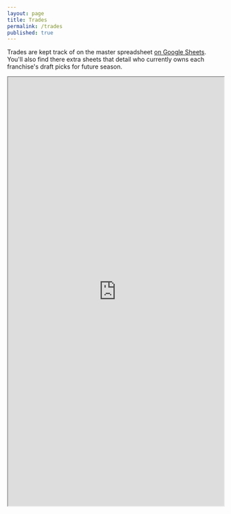 ```yaml
---
layout: page
title: Trades
permalink: /trades
published: true
---
```


Trades are kept track of on the master spreadsheet [on Google Sheets](http://bit.do/UKDynastyLeagueFutureDraftPickTrades). You'll also find there extra sheets that detail who currently owns each franchise's draft picks for future season. 

<iframe src="https://docs.google.com/spreadsheets/d/e/2PACX-1vSH5rVg4xBRYL30LPjFGdt2GmKuIKKkE7p8Fzx-Et5u1DvqUSbZhI0lxsLb5CfpwcG2I4bWf3BMTTYl/pubhtml?gid=916787371&amp;single=true&amp;widget=true&amp;headers=false" width="100%" height="1000px"></iframe>